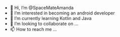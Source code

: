 - 👋 Hi, I’m @SpaceMateAmanda
- 👀 I’m interested in becoming an android developer
- 🌱 I’m currently learning Kotlin and Java
- 💞️ I’m looking to collaborate on ...
- 📫 How to reach me ...

<!---
SpaceMateAmanda/SpaceMateAmanda is a ✨ special ✨ repository because its `README.md` (this file) appears on your GitHub profile.
You can click the Preview link to take a look at your changes.
--->
